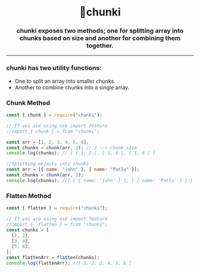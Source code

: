 <h1 align="center" style="border-bottom: none;">🍕chunki</h1>
<h3 align="center">chunki exposes two methods; one for splitting array into chunks based on size and another for combining them together.</h3>

---

### **chunki** has **two utility** functions:

- One to split an array into smaller chunks.
- Another to combine chunks into a single array.

### Chunk Method

```javascript
const { chunk } = require("chunki");

// If you are using es6 import feature
//import { chunk } = from "chunki";

const arr = [1, 2, 3, 4, 5, 6];
const chunks = chunk(arr, 2); // 2 --> chunk size
console.log(chunks); // [ [ 1, 2 ], [ 3, 4 ], [ 5, 6 ] ]

//Splitting objects into chunks
const arr = [{ name: "john" }, { name: "Patlu" }];
const chunks = chunk(arr, 1);
console.log(chunks); //[ [ { name: 'john' } ], [ { name: 'Patlu' } ] ]
```

### Flatten Method

```javascript
const { flatten } = require("chunki");

// If you are using es6 import feature
//import {  flatten } = from "chunki";
const chunks = [
  [1, 2],
  [3, 4],
  [5, 6],
];
const flattenArr = flatten(chunks);
console.log(flattenArr); //[ 1, 2, 3, 4, 5, 6 ]
```
